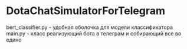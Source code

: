 # DotaChatSimulatorForTelegram
bert_classifier.py - удобная оболочка для модели классификатора
main.py - класс реализующий бота в телеграм и собирающий все во едино

